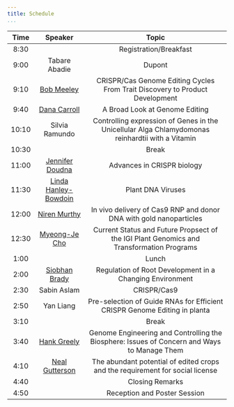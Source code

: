 ```yaml
---
title: Schedule
...
```


<!-- TODO alternating row colors? -->

| Time | Speaker | Topic |
| :--: | :---------------------------------------------------: | :-----------------------------------------------------------------------------------------: |
| 8:30 |                                                       | Registration/Breakfast |
| 9:00 | Tabare Abadie                                         | Dupont|Pioneer Opening Statement |
| 9:10 | [Bob Meeley](/speakers.html#meeley)                   | CRISPR/Cas Genome Editing Cycles From Trait Discovery to Product Development |
| 9:40 | [Dana Carroll](/speakers.html#carroll)                | A Broad Look at Genome Editing |
| 10:10 | Silvia Ramundo                                        | Controlling expression of Genes in the Unicellular Alga Chlamydomonas reinhardtii with a Vitamin|Repressible Riboswitch |
| 10:30 |                                                       | Break |
| 11:00 | [Jennifer Doudna](/speakers.html#doudna)              | Advances in CRISPR biology |
| 11:30 | [Linda Hanley-Bowdoin](/speakers.html#hanley-bowdain) | Plant DNA Viruses | Difficult|to|Control, Rapidly-Evolving Pathogens |
| 12:00 | [Niren Murthy](/speakers.html#murthy)                 | In vivo delivery of Cas9 RNP and donor DNA with gold nanoparticles |
| 12:30 | [Myeong-Je Cho](/speakers.html#cho)                   | Current Status and Future Propsect of the IGI Plant Genomics and Transformation Programs |
| 1:00 |                                                       | Lunch |
| 2:00 | [Siobhan Brady](/speakers.html#brady)                 | Regulation of Root Development in a Changing Environment |
| 2:30 | Sabin Aslam                                           | CRISPR/Cas9|Based Virus Resistance in Cotton |
| 2:50 | Yan Liang                                             | Pre-selection of Guide RNAs for Efficient CRISPR Genome Editing in planta |
| 3:10 |                                                       | Break |
| 3:40 | [Hank Greely](/speakers.html#greely)                  | Genome Engineering and Controlling the Biosphere: Issues of Concern and Ways to Manage Them |
| 4:10 | [Neal Gutterson](/speakers.html#gutterson)            | The abundant potential of edited crops and the requirement for social license |
| 4:40 |                                                       | Closing Remarks
| 4:50 |                                                       | Reception and Poster Session |
